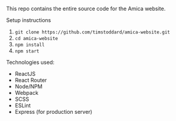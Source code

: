 This repo contains the entire source code for the Amica website.

Setup instructions
1. `git clone https://github.com/timstoddard/amica-website.git`
2. `cd amica-website`
3. `npm install`
4. `npm start`

Technologies used:
* ReactJS
* React Router
* Node/NPM
* Webpack
* SCSS
* ESLint
* Express (for production server)
